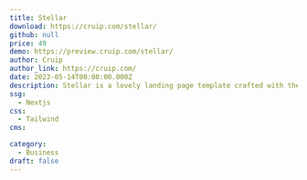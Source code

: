 ```yaml
---
title: Stellar
download: https://cruip.com/stellar/
github: null
price: 49
demo: https://preview.cruip.com/stellar/
author: Cruip
author_link: https://cruip.com/
date: 2023-05-14T00:00:00.000Z
description: Stellar is a lovely landing page template crafted with the modern digital landscape in mind
ssg:
  - Nextjs
css:
  - Tailwind
cms:

category:
  - Business
draft: false
---
```

